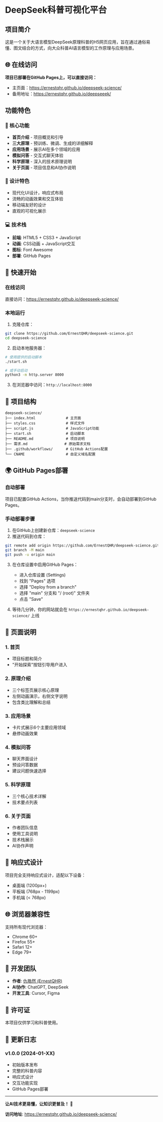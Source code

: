# DeepSeek科普可视化平台

## 项目简介

这是一个关于大语言模型DeepSeek原理科普的H5网页应用，旨在通过通俗易懂、图文结合的方式，向大众科普AI语言模型的工作原理与应用场景。

## 🌐 在线访问

**项目已部署在GitHub Pages上，可以直接访问：**
- 主页面：https://ernestqhr.github.io/deepseek-science/
- 备用地址：https://ernestqhr.github.io/deepseeek/

## 功能特色

### 🎯 核心功能
- **首页介绍** - 项目概览和引导
- **三大原理** - 预训练、微调、生成的详细解释
- **应用场景** - 展示AI在多个领域的应用
- **模拟问答** - 交互式聊天体验
- **科学原理** - 深入的技术原理说明
- **关于页面** - 项目信息和AI协作说明

### 🎨 设计特色
- 现代化UI设计，响应式布局
- 流畅的动画效果和交互体验
- 移动端友好的设计
- 直观的可视化展示

### 💻 技术栈
- **前端**: HTML5 + CSS3 + JavaScript
- **动画**: CSS动画 + JavaScript交互
- **图标**: Font Awesome
- **部署**: GitHub Pages

## 🚀 快速开始

### 在线访问
直接访问：https://ernestqhr.github.io/deepseek-science/

### 本地运行
1. 克隆仓库：
```bash
git clone https://github.com/ErnestQHR/deepseek-science.git
cd deepseek-science
```

2. 启动本地服务器：
```bash
# 使用提供的启动脚本
./start.sh

# 或手动启动
python3 -m http.server 8000
```

3. 在浏览器中访问：`http://localhost:8000`

## 📁 项目结构

```
deepseek-science/
├── index.html              # 主页面
├── styles.css              # 样式文件
├── script.js               # JavaScript功能
├── start.sh                # 启动脚本
├── README.md               # 项目说明
├── 需求.md                 # 原始需求文档
├── .github/workflows/      # GitHub Actions配置
└── CNAME                   # 自定义域名配置
```

## 🌍 GitHub Pages部署

### 自动部署
项目已配置GitHub Actions，当你推送代码到main分支时，会自动部署到GitHub Pages。

### 手动部署步骤
1. 在GitHub上创建新仓库：`deepseek-science`
2. 推送代码到仓库：
```bash
git remote add origin https://github.com/ErnestQHR/deepseek-science.git
git branch -M main
git push -u origin main
```

3. 在仓库设置中启用GitHub Pages：
   - 进入仓库设置 (Settings)
   - 找到 "Pages" 选项
   - 选择 "Deploy from a branch"
   - 选择 "main" 分支和 "/ (root)" 文件夹
   - 点击 "Save"

4. 等待几分钟，你的网站就会在 `https://ernestqhr.github.io/deepseek-science/` 上线

## 📱 页面说明

### 1. 首页
- 项目标题和简介
- "开始探索"按钮引导用户进入

### 2. 原理介绍
- 三个标签页展示核心原理
- 左侧动画演示，右侧文字说明
- 包含类比理解和总结

### 3. 应用场景
- 卡片式展示6个主要应用领域
- 悬停动画效果

### 4. 模拟问答
- 聊天界面设计
- 预设问答数据
- 建议问题快速选择

### 5. 科学原理
- 三个核心技术详解
- 技术要点列表

### 6. 关于页面
- 作者团队信息
- 使用工具说明
- 技术栈展示
- AI协作声明

## 📱 响应式设计

项目完全支持响应式设计，适配以下设备：
- 桌面端 (1200px+)
- 平板端 (768px - 1199px)
- 手机端 (< 768px)

## 🌐 浏览器兼容性

支持所有现代浏览器：
- Chrome 60+
- Firefox 55+
- Safari 12+
- Edge 79+

## 👥 开发团队

- **作者**: [仇皓然 (ErnestQHR)](https://github.com/ErnestQHR)
- **AI协作**: ChatGPT, DeepSeek
- **开发工具**: Cursor, Figma

## 📄 许可证

本项目仅供学习和科普使用。

## 🔄 更新日志

### v1.0.0 (2024-01-XX)
- 初始版本发布
- 完整的科普内容
- 响应式设计
- 交互功能实现
- GitHub Pages部署

---

**让AI技术更易懂，让知识更普及！** 🚀

**访问地址**: https://ernestqhr.github.io/deepseek-science/ 